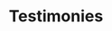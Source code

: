 ---
title: Testimonies
quotes: 
  - quote: "Jack is a workhorse. He's talented, reliable, and his code is clean. It's a pleasure to work together, and I would recommend him to anyone."
    by: Mike Weaver
    title: Lead Developer @ Electric Eye
    link: https://mjweaver01.com
  - quote: "@JackHarner is a godamn wizard"
    title: Owner @ Bottle Rocket
    by: Collin Duddy
    link: "https://twitter.com/LoboExplosivo/status/1291787282723282944"
  - quote: "With a knack for effective problem-solving, Jack has soundly proven himself as a trusted, reliable web development partner."
    by: Andrew Rosensweig
    title: Project Manager @ Electric Eye
  - quote: "big ups to our web dev @JackHarner"
    title: World's Best Hot Sauce
    by: Bottle Rocket Hot Sauce
    link: https://twitter.com/BottleRocketHSC/status/1291809398956974081
  - quote: "i don’t know what any of this means but hire this man to build your website, dammit"
    title: Internet Superstar
    by: Collin Duddy
    link: https://twitter.com/LoboExplosivo/status/1296262212152111110
  - quote: "TYVM @JackHarner"
    title: Owner @ Bottle Rocket
    by: Jay Huffman
    link: https://twitter.com/MisterJHuffman/status/1298069726715883520
  - quote: "Fast, reliable, accurate— Jack’s a magician!"
    title: CEO @ Branded78
    by: Brandon Arvay
    link: https://www.branded78.com/
---